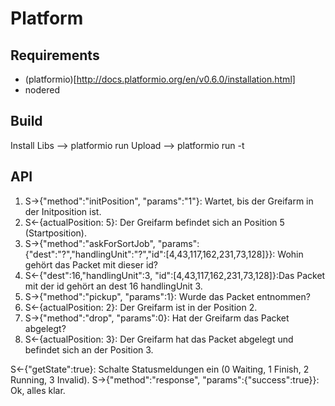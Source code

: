 # Platform

## Requirements
 - (platformio)[http://docs.platformio.org/en/v0.6.0/installation.html]
 - nodered

## Build

Install Libs --> platformio run
Upload --> platformio run -t

## API

 1. S->{"method":"initPosition", "params":"1"}: Wartet, bis der Greifarm in der Initposition ist.
 2. S<-{actualPosition: 5}: Der Greifarm befindet sich an Position 5 (Startposition).
 3. S->{"method":"askForSortJob", "params":{"dest":"?","handlingUnit":"?","id":[4,43,117,162,231,73,128]}}: Wohin gehört das Packet mit dieser id?
 4. S<-{"dest":16,"handlingUnit":3, "id":[4,43,117,162,231,73,128]}:Das Packet mit der id gehört an dest 16 handlingUnit 3.
 5. S->{"method":"pickup", "params":1}: Wurde das Packet entnommen?
 6. S<-{actualPosition: 2}: Der Greifarm ist in der Position 2.
 7. S->{"method":"drop", "params":0}: Hat der Greifarm das Packet abgelegt?
 8. S<-{actualPosition: 3}: Der Greifarm hat das Packet abgelegt und befindet sich an der Position 3.

S<-{"getState":true}: Schalte Statusmeldungen ein (0 Waiting, 1 Finish, 2 Running, 3 Invalid). 
S->{"method":"response", "params":{"success":true}}: Ok, alles klar.